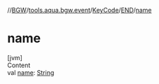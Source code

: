 //[BGW](../../../../index.md)/[tools.aqua.bgw.event](../../index.md)/[KeyCode](../index.md)/[END](index.md)/[name](name.md)



# name  
[jvm]  
Content  
val [name](name.md): [String](https://kotlinlang.org/api/latest/jvm/stdlib/kotlin/-string/index.html)  




